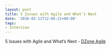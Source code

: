 ```yaml
---
layout: post
title: 5 Issues with Agile and What’s Next
date: '2016-03-11T12:06:21+00:00'
tags:
- Interview
---
```

5 Issues with Agile and What’s Next - [DZone Agile][1]


[1]:	https://dzone.com/articles/5-issues-with-agile-and-whats-next